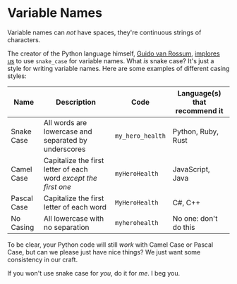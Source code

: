 # Variable Names

Variable names can _not_ have spaces, they're continuous strings of characters.

The creator of the Python language himself, [Guido van Rossum](https://en.wikipedia.org/wiki/Guido_van_Rossum), [implores us](https://peps.python.org/pep-0008/#function-and-variable-names) to use `snake_case` for variable names. What _is_ snake case? It's just a style for writing variable names. Here are some examples of different casing styles:

|Name|Description|Code|Language(s) that recommend it|
|---|---|---|---|
|Snake Case|All words are lowercase and separated by underscores|`my_hero_health`|Python, Ruby, Rust|
|Camel Case|Capitalize the first letter of each word _except the first one_|`myHeroHealth`|JavaScript, Java|
|Pascal Case|Capitalize the first letter of each word|`MyHeroHealth`|C#, C++|
|No Casing|All lowercase with no separation|`myherohealth`|No one: don't do this|

To be clear, your Python code will still _work_ with Camel Case or Pascal Case, but can we please just have nice things? We just want some consistency in our craft.

If you won't use snake case for _you_, do it for _me_. I beg you.
